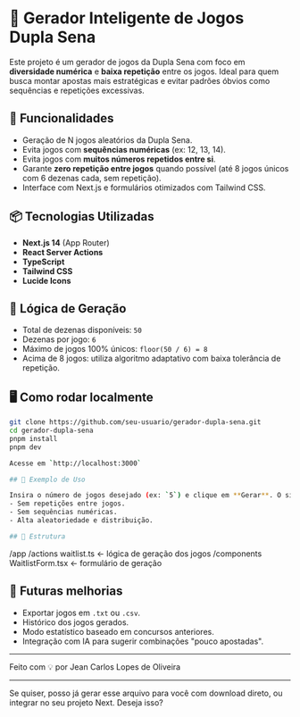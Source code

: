 # 🎲 Gerador Inteligente de Jogos Dupla Sena

Este projeto é um gerador de jogos da Dupla Sena com foco em **diversidade numérica** e **baixa repetição** entre os jogos. Ideal para quem busca montar apostas mais estratégicas e evitar padrões óbvios como sequências e repetições excessivas.

## 🚀 Funcionalidades

- Geração de N jogos aleatórios da Dupla Sena.
- Evita jogos com **sequências numéricas** (ex: 12, 13, 14).
- Evita jogos com **muitos números repetidos entre si**.
- Garante **zero repetição entre jogos** quando possível (até 8 jogos únicos com 6 dezenas cada, sem repetição).
- Interface com Next.js e formulários otimizados com Tailwind CSS.

## 📦 Tecnologias Utilizadas

- **Next.js 14** (App Router)
- **React Server Actions**
- **TypeScript**
- **Tailwind CSS**
- **Lucide Icons**

## 🧠 Lógica de Geração

- Total de dezenas disponíveis: `50`
- Dezenas por jogo: `6`
- Máximo de jogos 100% únicos: `floor(50 / 6) = 8`
- Acima de 8 jogos: utiliza algoritmo adaptativo com baixa tolerância de repetição.

## 🖥️ Como rodar localmente

```bash
git clone https://github.com/seu-usuario/gerador-dupla-sena.git
cd gerador-dupla-sena
pnpm install
pnpm dev

Acesse em `http://localhost:3000`

## 📝 Exemplo de Uso

Insira o número de jogos desejado (ex: `5`) e clique em **Gerar**. O sistema retornará jogos otimizados com:
- Sem repetições entre jogos.
- Sem sequências numéricas.
- Alta aleatoriedade e distribuição.

## 📂 Estrutura

```

/app
/actions
waitlist.ts ← lógica de geração dos jogos
/components
WaitlistForm.tsx ← formulário de geração

## 🤖 Futuras melhorias

- Exportar jogos em `.txt` ou `.csv`.
- Histórico dos jogos gerados.
- Modo estatístico baseado em concursos anteriores.
- Integração com IA para sugerir combinações "pouco apostadas".

---

Feito com 💡 por Jean Carlos Lopes de Oliveira

---

Se quiser, posso já gerar esse arquivo para você com download direto, ou integrar no seu projeto Next. Deseja isso?
